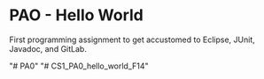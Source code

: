 PAO - Hello World
=================
First programming assignment to get accustomed to Eclipse, JUnit, Javadoc, and GitLab.

"# PA0" 
"# CS1_PA0_hello_world_F14" 
